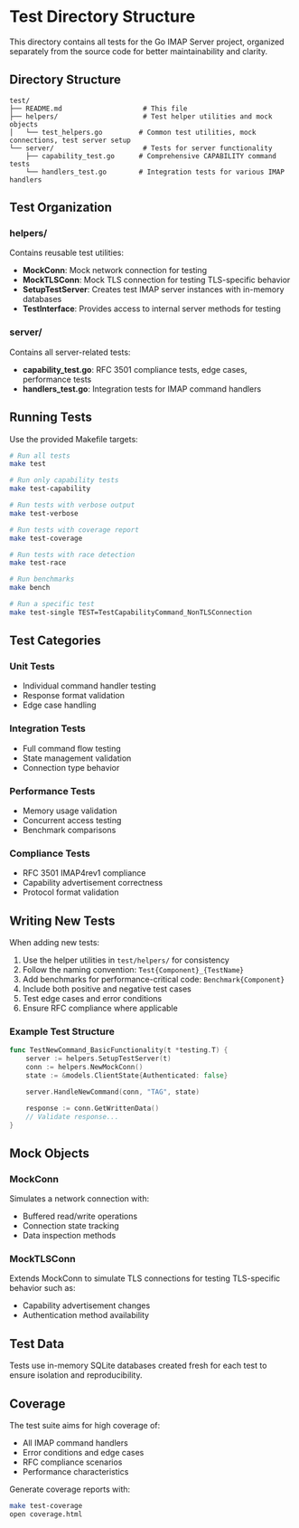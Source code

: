 # Test Directory Structure

This directory contains all tests for the Go IMAP Server project, organized separately from the source code for better maintainability and clarity.

## Directory Structure

```
test/
├── README.md                    # This file
├── helpers/                     # Test helper utilities and mock objects
│   └── test_helpers.go         # Common test utilities, mock connections, test server setup
└── server/                      # Tests for server functionality
    ├── capability_test.go      # Comprehensive CAPABILITY command tests
    └── handlers_test.go        # Integration tests for various IMAP handlers
```

## Test Organization

### helpers/
Contains reusable test utilities:
- **MockConn**: Mock network connection for testing
- **MockTLSConn**: Mock TLS connection for testing TLS-specific behavior
- **SetupTestServer**: Creates test IMAP server instances with in-memory databases
- **TestInterface**: Provides access to internal server methods for testing

### server/
Contains all server-related tests:
- **capability_test.go**: RFC 3501 compliance tests, edge cases, performance tests
- **handlers_test.go**: Integration tests for IMAP command handlers

## Running Tests

Use the provided Makefile targets:

```bash
# Run all tests
make test

# Run only capability tests
make test-capability

# Run tests with verbose output
make test-verbose

# Run tests with coverage report
make test-coverage

# Run tests with race detection
make test-race

# Run benchmarks
make bench

# Run a specific test
make test-single TEST=TestCapabilityCommand_NonTLSConnection
```

## Test Categories

### Unit Tests
- Individual command handler testing
- Response format validation
- Edge case handling

### Integration Tests
- Full command flow testing
- State management validation
- Connection type behavior

### Performance Tests
- Memory usage validation
- Concurrent access testing
- Benchmark comparisons

### Compliance Tests
- RFC 3501 IMAP4rev1 compliance
- Capability advertisement correctness
- Protocol format validation

## Writing New Tests

When adding new tests:

1. Use the helper utilities in `test/helpers/` for consistency
2. Follow the naming convention: `Test{Component}_{TestName}`
3. Add benchmarks for performance-critical code: `Benchmark{Component}`
4. Include both positive and negative test cases
5. Test edge cases and error conditions
6. Ensure RFC compliance where applicable

### Example Test Structure

```go
func TestNewCommand_BasicFunctionality(t *testing.T) {
    server := helpers.SetupTestServer(t)
    conn := helpers.NewMockConn()
    state := &models.ClientState{Authenticated: false}

    server.HandleNewCommand(conn, "TAG", state)

    response := conn.GetWrittenData()
    // Validate response...
}
```

## Mock Objects

### MockConn
Simulates a network connection with:
- Buffered read/write operations
- Connection state tracking
- Data inspection methods

### MockTLSConn
Extends MockConn to simulate TLS connections for testing TLS-specific behavior such as:
- Capability advertisement changes
- Authentication method availability

## Test Data

Tests use in-memory SQLite databases created fresh for each test to ensure isolation and reproducibility.

## Coverage

The test suite aims for high coverage of:
- All IMAP command handlers
- Error conditions and edge cases  
- RFC compliance scenarios
- Performance characteristics

Generate coverage reports with:
```bash
make test-coverage
open coverage.html
```
